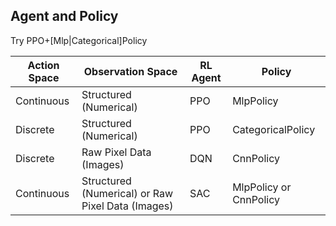 ## Agent and Policy
Try PPO+[Mlp|Categorical]Policy

| Action Space | Observation Space              | RL Agent    | Policy            |
|--------------|--------------------------------|-------------|-------------------|
| Continuous   | Structured (Numerical)         | PPO         | MlpPolicy         |
| Discrete     | Structured (Numerical)         | PPO         | CategoricalPolicy |
| Discrete     | Raw Pixel Data (Images)        | DQN         | CnnPolicy         |
| Continuous   | Structured (Numerical) or Raw Pixel Data (Images) | SAC         | MlpPolicy or CnnPolicy |




